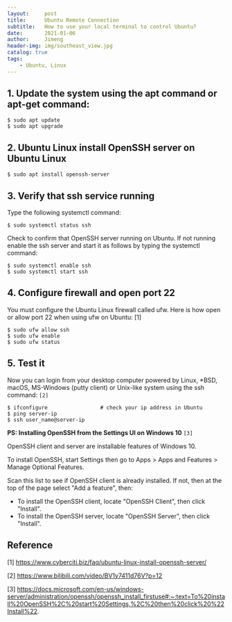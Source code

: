 ```yaml
---
layout:     post
title:      Ubuntu Remote Connection
subtitle:   How to use your local terminal to control Ubuntu?
date:       2021-01-06
author:     Jimeng
header-img: img/southeast_view.jpg
catalog: true
tags:
    - Ubuntu, Linux
---
```


## 1. Update the system using the apt command or apt-get command:
    $ sudo apt update
    $ sudo apt upgrade

## 2. Ubuntu Linux install OpenSSH server on Ubuntu Linux
    $ sudo apt install openssh-server


## 3. Verify that ssh service running
Type the following systemctl command:
    
    $ sudo systemctl status ssh


Check to confirm that OpenSSH server running on Ubuntu. If not running enable the ssh server and start it as follows by typing the systemctl command:
    
    $ sudo systemctl enable ssh
    $ sudo systemctl start ssh


## 4. Configure firewall and open port 22
You must configure the Ubuntu Linux firewall called ufw. Here is how open or allow port 22 when using ufw on Ubuntu: [1]

    $ sudo ufw allow ssh
    $ sudo ufw enable
    $ sudo ufw status


## 5. Test it
Now you can login from your desktop computer powered by Linux, *BSD, macOS, MS-Windows (putty client) or Unix-like system using the ssh command: `[2]`
    
    $ ifconfigure                 # check your ip address in Ubuntu
    $ ping server-ip
    $ ssh user_name@server-ip

**PS: Installing OpenSSH from the Settings UI on Windows 10** `[3]`

OpenSSH client and server are installable features of Windows 10.

To install OpenSSH, start Settings then go to Apps > Apps and Features > Manage Optional Features.

Scan this list to see if OpenSSH client is already installed. If not, then at the top of the page select "Add a feature", then:

- To install the OpenSSH client, locate "OpenSSH Client", then click "Install".
- To install the OpenSSH server, locate "OpenSSH Server", then click "Install".


## Reference
[1] https://www.cyberciti.biz/faq/ubuntu-linux-install-openssh-server/

[2] https://www.bilibili.com/video/BV1y7411d76V?p=12

[3] https://docs.microsoft.com/en-us/windows-server/administration/openssh/openssh_install_firstuse#:~:text=To%20install%20OpenSSH%2C%20start%20Settings,%2C%20then%20click%20%22Install%22.
